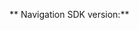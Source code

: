
<!-- Please note which version of the Navigation SDK you are using. -->

** Navigation SDK version:**
